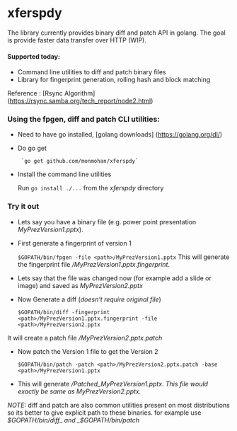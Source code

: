 # xferspdy

The library currently provides binary diff and patch API in golang. 
The goal is provide faster data transfer over HTTP (WIP).

#### Supported today:
* Command line utilities to diff and patch binary files
* Library for fingerprint generation, rolling hash and block matching

Reference :
[Rsync Algorithm] (https://rsync.samba.org/tech_report/node2.html)

### Using the fpgen, diff and patch CLI utilities:
* Need to have go installed, [golang downloads] (https://golang.org/dl/)
* Do go get

       `go get github.com/monmohan/xferspdy`

* Install the command line utilities

  Run  `go install ./...` from the _xferspdy_ directory
	    
 
### Try it out
* Lets say you have a binary file  (e.g. power point presentation _MyPrezVersion1.pptx_).
* First generate a fingerprint of version 1

  `$GOPATH/bin/fpgen -file <path>/MyPrezVersion1.pptx`
  This will generate the fingerprint file _<path>/MyPrezVersion1.pptx.fingerprint_.
  
* Lets say that the file was changed now (for example add a slide or image) and saved as _MyPrezVersion2.pptx_
* Now Generate a diff (*doesn't require original file*)

   `$GOPATH/bin/diff -fingerprint <path>/MyPrezVersion1.pptx.fingerprint -file <path>/MyPrezVersion2.pptx`

 It will create a patch file _<path>/MyPrezVersion2.pptx.patch_

* Now patch the Version 1 file to get the Version 2
 
   `$GOPATH/bin/patch -patch <path>/MyPrezVersion2.pptx.patch -base <path>/MyPrezVersion1.pptx`

* This will generate _<path>/Patched_MyPrezVersion1.pptx_. *This file would exactly be same as MyPrezVersion2.pptx.*

*NOTE:* diff and patch are also common utilities present on most distributions so its better to give explicit path to these binaries. for example use _$GOPATH/bin/diff_ and _$GOPATH/bin/patch_

